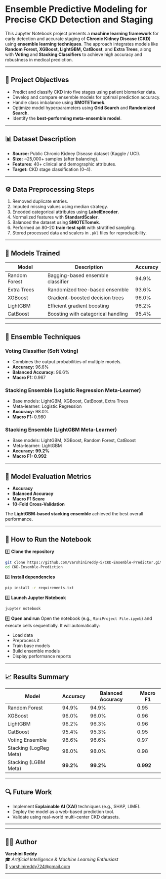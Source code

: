 #  Ensemble Predictive Modeling for Precise CKD Detection and Staging

This Jupyter Notebook project presents a **machine learning framework** for early detection and accurate staging of **Chronic Kidney Disease (CKD)** using **ensemble learning techniques**.
The approach integrates models like **Random Forest, XGBoost, LightGBM, CatBoost**, and **Extra Trees**, along with **Voting** and **Stacking Classifiers** to achieve high accuracy and robustness in medical prediction.

---

## 📌 Project Objectives

* Predict and classify CKD into five stages using patient biomarker data.
* Develop and compare ensemble models for optimal prediction accuracy.
* Handle class imbalance using **SMOTETomek**.
* Optimize model hyperparameters using **Grid Search** and **Randomized Search**.
* Identify the **best-performing meta-ensemble model**.

---

## 📊 Dataset Description

* **Source:** Public Chronic Kidney Disease dataset (Kaggle / UCI).
* **Size:** ~25,000+ samples (after balancing).
* **Features:** 40+ clinical and demographic attributes.
* **Target:** CKD stage classification (0–4).

---

## ⚙️ Data Preprocessing Steps

1. Removed duplicate entries.
2. Imputed missing values using median strategy.
3. Encoded categorical attributes using **LabelEncoder**.
4. Normalized features with **StandardScaler**.
5. Balanced the dataset using **SMOTETomek**.
6. Performed an 80–20 **train-test split** with stratified sampling.
7. Stored processed data and scalers in `.pkl` files for reproducibility.

---

## 🧩 Models Trained

| Model         | Description                        | Accuracy |
| ------------- | ---------------------------------- | -------- |
| Random Forest | Bagging-based ensemble classifier  | 94.9%    |
| Extra Trees   | Randomized tree-based ensemble     | 93.6%    |
| XGBoost       | Gradient-boosted decision trees    | 96.0%    |
| LightGBM      | Efficient gradient boosting        | 96.2%    |
| CatBoost      | Boosting with categorical handling | 95.4%    |

---

## 🧮 Ensemble Techniques

### **Voting Classifier (Soft Voting)**

* Combines the output probabilities of multiple models.
* **Accuracy:** 96.6%
* **Balanced Accuracy:** 96.6%
* **Macro F1:** 0.967

### **Stacking Ensemble (Logistic Regression Meta-Learner)**

* Base models: LightGBM, XGBoost, CatBoost, Extra Trees
* Meta-learner: Logistic Regression
* **Accuracy:** 98.0%
* **Macro F1:** 0.980

### **Stacking Ensemble (LightGBM Meta-Learner)**

* Base models: LightGBM, XGBoost, Random Forest, CatBoost
* Meta-learner: LightGBM
* **Accuracy:** **99.2%**
* **Macro F1:** **0.992**

---

## 🧠 Model Evaluation Metrics

* **Accuracy**
* **Balanced Accuracy**
* **Macro F1 Score**
* **10-Fold Cross-Validation**

The **LightGBM-based stacking ensemble** achieved the best overall performance.

---

## 📓 How to Run the Notebook

1️⃣ **Clone the repository**

```bash
git clone https://github.com/Varshinireddy-5/CKD-Ensemble-Predictor.git
cd CKD-Ensemble-Prediction
```

2️⃣ **Install dependencies**

```bash
pip install -r requirements.txt
```

3️⃣ **Launch Jupyter Notebook**

```bash
jupyter notebook
```

4️⃣ **Open and run**
Open the notebook (e.g., `MiniProject File.ipynb`) and execute cells sequentially.
It will automatically:

* Load data
* Preprocess it
* Train base models
* Build ensemble models
* Display performance reports

---

## 📈 Results Summary

| Model                  | Accuracy  | Balanced Accuracy | Macro F1  |
| ---------------------- | --------- | ----------------- | --------- |
| Random Forest          | 94.9%     | 94.9%             | 0.95      |
| XGBoost                | 96.0%     | 96.0%             | 0.96      |
| LightGBM               | 96.2%     | 96.3%             | 0.96      |
| CatBoost               | 95.4%     | 95.3%             | 0.95      |
| Voting Ensemble        | 96.6%     | 96.6%             | 0.97      |
| Stacking (LogReg Meta) | 98.0%     | 98.0%             | 0.98      |
| Stacking (LGBM Meta)   | **99.2%** | **99.2%**         | **0.992** |


---

## 🔍 Future Work

* Implement **Explainable AI (XAI)** techniques (e.g., SHAP, LIME).
* Deploy the model as a web-based prediction tool.
* Validate using real-world multi-center CKD datasets.

---

---

## 👩‍💻 Author

**Varshini Reddy**  
🎓 *Artificial Intelligence & Machine Learning Enthusiast*  
📧 [varshinireddy724@gmail.com](mailto:varshinireddy724@gmail.com)  

---


